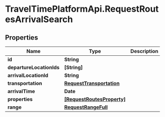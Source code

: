 # TravelTimePlatformApi.RequestRoutesArrivalSearch

## Properties
Name | Type | Description | Notes
------------ | ------------- | ------------- | -------------
**id** | **String** |  | 
**departureLocationIds** | **[String]** |  | 
**arrivalLocationId** | **String** |  | 
**transportation** | [**RequestTransportation**](RequestTransportation.md) |  | 
**arrivalTime** | **Date** |  | 
**properties** | [**[RequestRoutesProperty]**](RequestRoutesProperty.md) |  | 
**range** | [**RequestRangeFull**](RequestRangeFull.md) |  | [optional] 


